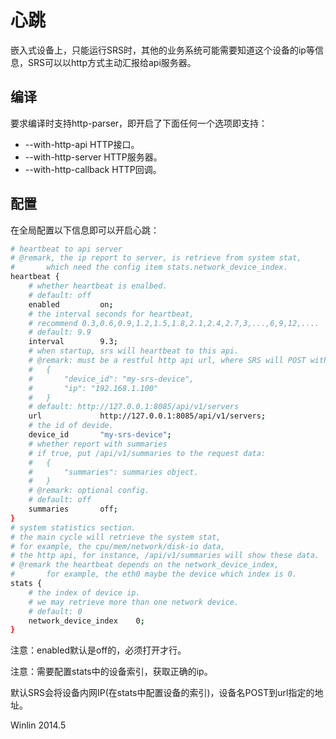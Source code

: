 # 心跳

嵌入式设备上，只能运行SRS时，其他的业务系统可能需要知道这个设备的ip等信息，SRS可以以http方式主动汇报给api服务器。

## 编译

要求编译时支持http-parser，即开启了下面任何一个选项即支持：
* --with-http-api HTTP接口。
* --with-http-server HTTP服务器。
* --with-http-callback HTTP回调。

## 配置

在全局配置以下信息即可以开启心跳：
```bash
# heartbeat to api server
# @remark, the ip report to server, is retrieve from system stat,
#       which need the config item stats.network_device_index.
heartbeat {
    # whether heartbeat is enalbed.
    # default: off
    enabled         on;
    # the interval seconds for heartbeat,
    # recommend 0.3,0.6,0.9,1.2,1.5,1.8,2.1,2.4,2.7,3,...,6,9,12,....
    # default: 9.9
    interval        9.3;
    # when startup, srs will heartbeat to this api.
    # @remark: must be a restful http api url, where SRS will POST with following data:
    #   {
    #       "device_id": "my-srs-device",
    #       "ip": "192.168.1.100"
    #   }
    # default: http://127.0.0.1:8085/api/v1/servers
    url             http://127.0.0.1:8085/api/v1/servers;
    # the id of devide.
    device_id       "my-srs-device";
    # whether report with summaries
    # if true, put /api/v1/summaries to the request data:
    #   {
    #       "summaries": summaries object.
    #   }
    # @remark: optional config.
    # default: off
    summaries       off;
}
# system statistics section.
# the main cycle will retrieve the system stat,
# for example, the cpu/mem/network/disk-io data,
# the http api, for instance, /api/v1/summaries will show these data.
# @remark the heartbeat depends on the network_device_index,
#       for example, the eth0 maybe the device which index is 0.
stats {
    # the index of device ip.
    # we may retrieve more than one network device.
    # default: 0
    network_device_index    0;
}
```

注意：enabled默认是off的，必须打开才行。

注意：需要配置stats中的设备索引，获取正确的ip。

默认SRS会将设备内网IP(在stats中配置设备的索引)，设备名POST到url指定的地址。

Winlin 2014.5